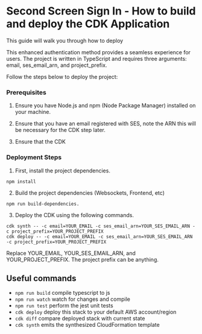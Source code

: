 # Second Screen Sign In - How to build and deploy the CDK Application 

This guide will walk you through how to deploy 

 This enhanced authentication method provides a seamless experience for users. The project is written in TypeScript and requires three arguments: email, ses_email_arn, and project_prefix.

Follow the steps below to deploy the project:

### Prerequisites

1. Ensure you have Node.js and npm (Node Package Manager) installed on your machine.

2. Ensure that you have an email registered with SES, note the ARN this will be necessary for the CDK step later.

3. Ensure that the CDK 


### Deployment Steps 

1. First, install the project dependencies. 
```
npm install
``` 

2. Build the project dependencies (Websockets, Frontend, etc)
```
npm run build-dependencies.
```

3. Deploy the CDK using the following commands.
```
cdk synth -- -c email=YOUR_EMAIL -c ses_email_arn=YOUR_SES_EMAIL_ARN -c project_prefix=YOUR_PROJECT_PREFIX
cdk deploy -- -c email=YOUR_EMAIL -c ses_email_arn=YOUR_SES_EMAIL_ARN -c project_prefix=YOUR_PROJECT_PREFIX
```

Replace YOUR_EMAIL, YOUR_SES_EMAIL_ARN, and YOUR_PROJECT_PREFIX. The project prefix can be anything.


## Useful commands

* `npm run build`   compile typescript to js
* `npm run watch`   watch for changes and compile
* `npm run test`    perform the jest unit tests
* `cdk deploy`      deploy this stack to your default AWS account/region
* `cdk diff`        compare deployed stack with current state
* `cdk synth`       emits the synthesized CloudFormation template
